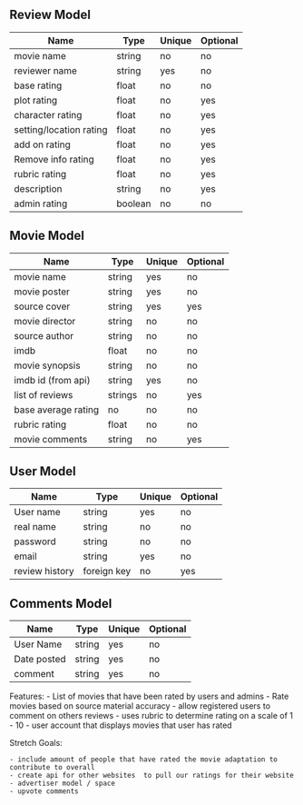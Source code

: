 ## __Review Model__

| Name | Type | Unique | Optional |
|-|-|-|-|
| movie name | string | no | no |
| reviewer name | string | yes | no |
| base rating | float | no | no |
| plot rating | float | no | yes |
| character rating | float | no | yes|
| setting/location rating | float | no | yes |
| add on rating | float | no | yes |
| Remove info rating | float | no | yes |
| rubric rating | float | no | yes |
|description | string | no | yes |
|admin rating | boolean | no | no | 

## __Movie Model__

| Name | Type | Unique | Optional |
|-|-|-|-|
|movie name | string | yes | no |
|movie poster | string | yes | no |
|source cover | string | yes | yes  |
|movie director| string | no | no | 
| source author | string | no | no |
| imdb | float | no | no| 
|movie synopsis | string | no | no| 
|imdb id (from api)| string | yes | no | 
|list of reviews | strings | no | yes | 
|base average rating | no | no| no| 
|rubric rating | float | no | no |
|movie comments | string | no | yes | 

## __User Model__ 
| Name | Type | Unique | Optional |
|-|-|-|-|
| User name | string | yes | no| 
|real name| string | no | no |
|password | string | no | no|
|email | string | yes | no| 
|review history | foreign key | no | yes|


## __Comments  Model__ 
| Name | Type | Unique | Optional |
|-|-|-|-|
|User Name | string | yes | no |
|Date posted | string | yes | no | 
|comment | string | yes | no |

Features: 
    - List of movies that have been rated by users and admins 
    - Rate movies based on source material accuracy 
    - allow registered users to  comment on others reviews 
    - uses rubric to determine rating on a scale of 1 - 10 
    - user account that displays movies that user has rated 

Stretch Goals:
    
    - include amount of people that have rated the movie adaptation to contribute to overall 
    - create api for other websites  to pull our ratings for their website 
    - advertiser model / space 
    - upvote comments 
